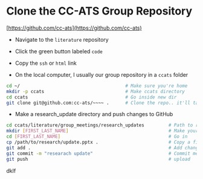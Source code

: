 # Clone the CC-ATS Group Repository

[https://github.com/cc-ats](https://github.com/cc-ats)

- Navigate to the `literature` repository
- Click the green button labeled `code`
- Copy the `ssh` or `html` link

- On the local computer, I usually our group repository in a `ccats` folder

```bash
cd ~/                                       # Make sure you're home
mkdir -p ccats                              # Make ccats directory
cd ccats                                    # Go inside new dir
git clone git@github.com:cc-ats/~~~~ .      # Clone the repo.. it'll take ~30 min lol
```


- Make a research_update directory and push changes to GitHub

```bash
cd ccats/literature/group_meetings/research_updates         # Path to research update directory
mkdir [FIRST_LAST_NAME]                                     # Make your new folder 
cd [FIRST_LAST_NAME]                                        # Go in
cp /path/to/research/update.pptx .                          # Copy a file or past preseentation to the new directory
git add .                                                   # Add changes
git commit -m "researach update"                            # Commit message
git push                                                    # upload
```
dklf
